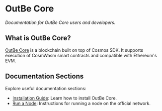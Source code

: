 # OutBe Core
_Documentation for OutBe Core users and developers._

## What is OutBe Core?

[OutBe Core](https://github.com/outbe/outbe-node) is a blockchain built on top of Cosmos SDK. It supports execution of CosmWasm smart contracts and compatible with Ethereum's EVM.

## Documentation Sections

Explore useful documentation sections:

- [Installation Guide](./installation/installation.md): Learn how to install OutBe Core.
- [Run a Node](./run/run-a-node.md): Instructions for running a node on the official network.

